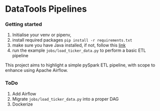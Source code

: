 # DataTools Pipelines

### Getting started
1. Initialise your venv or pipenv, 
2. install required packages `pip install -r requirements.txt`
3. make sure you have Java installed, if not, follow this [link](https://towardsdatascience.com/how-to-get-started-with-pyspark-1adc142456ec)
4. run the example `jobs/load_ticker_data.py` to perform a basic ETL pipeline

This project aims to highlight a simple pySpark ETL pipeline, with scope to enhance using Apache Airflow.

### ToDo
1. Add Airflow
2. Migrate `jobs/load_ticker_data.py` into a proper DAG
3. Dockerize